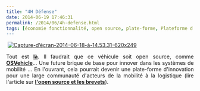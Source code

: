 ```yaml
---
title: "4H Défense"
date: 2014-06-19 17:46:31
permalink: /2014/06/4h-defense.html
tags: [économie fonctionnalité, open source, plate-forme, Plateforme d'idées, véhicule mono-usage]
---
```


<p> <a class="asset-img-link" href="https://gabrielplassat.github.io/transportsdufutur/wp-content/uploads/sites/6/old/6a0120a66d2ad4970b01a3fd217c43970b-pi.png"><img alt="Capture-d’écran-2014-06-18-à-14.53.31-620x249" border="0" class="asset  asset-image at-xid-6a0120a66d2ad4970b01a3fd217c43970b image-full img-responsive" src="/wp-content/uploads/sites/6/old/6a0120a66d2ad4970b01a3fd217c43970b-800wi.png" title="Capture-d’écran-2014-06-18-à-14.53.31-620x249" /></a></p> <p style="text-align: justify">Tout est <a href="http://www.4hdefense.com/4h-defense/" target="_blank"><strong>là</strong></a>. Il faudrait que ce véhicule soit open source, comme <a href="http://www.osvehicle.com/" target="_blank"><strong>OSVehicle</strong></a>... Une future brique de base pour innover dans les systèmes de mobilité ... En l'ouvrant, cela pourrait devenir une plate-forme d'innovation pour une large communauté d'acteurs de la mobilité à la logistique (lire l'article sur <a href="https://gabrielplassat.github.io/transportsdufutur/2014/06/brevets-open-source-et-innovations.html" target="_blank"><strong>l'open source et les brevets</strong></a>).</p>
